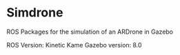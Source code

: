# Simdrone
ROS Packages for the simulation of an ARDrone in Gazebo

ROS Version: Kinetic Kame
Gazebo version: 8.0
